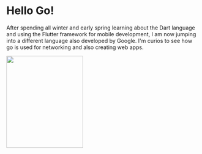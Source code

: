 # Hello Go!

After spending all winter and early spring learning about the Dart language and using the Flutter framework for mobile development, I am now jumping into a different language also developed by Google. I'm curios to see how go is used for networking and also creating web apps.

<img src="https://blog.apside.cl/content/images/2020/06/dcycwca-813a3b2d-1eae-4f6a-beab-27f1264b364b.png" width="200" height="240" />

